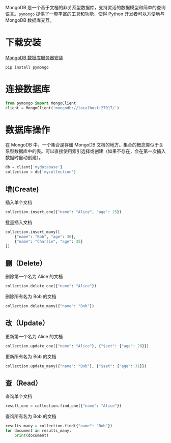 MongoDB 是一个基于文档的非关系型数据库，支持灵活的数据模型和简单的查询语言。` pymongo ` 提供了一套丰富的工具和功能，使得 Python 开发者可以方便地与 MongoDB 数据库交互。

# 下载安装

[MongoDB 数据库服务器安装](https：//www.mongodb.com/try/download/community)

``` bash
pip install pymongo
```

# 连接数据库

``` python
from pymongo import MongoClient
client = MongoClient('mongodb://localhost:27017/')
```

# 数据库操作

在 MongoDB 中，一个集合是存储 MongoDB 文档的地方。集合的概念类似于关系型数据库中的表。可以直接使用索引选择或创建（如果不存在，会在第一次插入数据时自动创建）。

``` python
db = client['mydatabase']
collection = db['mycollection']
```

## 增(Create)

插入单个文档

``` python
collection.insert_one({"name": "Alice", "age": 25})
```

批量插入文档

``` python
collection.insert_many([
    {"name": "Bob", "age": 30},
    {"name": "Charlie", "age": 35}
])
```

## 删（Delete）

删除第一个名为 Alice 的文档

``` python
collection.delete_one({"name": "Alice"})
```

删除所有名为 Bob 的文档

``` python
collection.delete_many({"name": "Bob"})
```

## 改（Update）

更新第一个名为 Alice 的文档

``` python
collection.update_one({"name": "Alice"}, {"$set": {"age": 26}})
```

更新所有名为 Bob 的文档

``` python
collection.update_many({"name": "Bob"}, {"$set": {"age": 31}})
```

## 查（Read）

查询单个文档
``` python
result_one = collection.find_one({"name": "Alice"})
```

查询所有名为 Bob 的文档
``` python
results_many = collection.find({"name": "Bob"})
for document in results_many:
    print(document)
```
